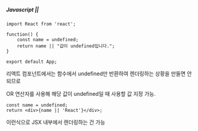 ##### Javascript ||

```react
import React from 'react';

function() {
    const name = undefined;
    return name || "값이 undefined입니다.";
}

export default App;
```

리액트 컴포넌트에서는 함수에서 undefined만 반환하여 렌더링하는 상황을 만들면 안되므로

OR 연산자를 사용해 해당 값이 undefined일 때 사용할 값 지정 가능.


```react
const name = undefined;
return <div>{name || 'React'}</div>;
```

이런식으로 JSX 내부에서 렌더링하는 건 가능
